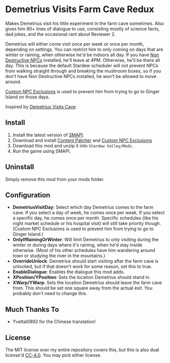Demetrius Visits Farm Cave Redux
=================================

Makes Demetrius visit his little experiment in the farm cave sometimes. Also gives him 80+ lines of dialogue to use, consisting mostly of science facts, dad jokes, and the occasional rant about Reviewer 2.

Demetrius will either come visit once per week or once per month, depending on settings. You can restrict him to only coming on days that are winter or raining, when otherwise he'd be indoors all day. If you have [Non Destructive NPCs](https://www.nexusmods.com/stardewvalley/mods/5176) installed, he'll leave at 4PM. Otherwise, he'll be there all day. This is because the default Stardew scheduler will not prevent NPCs from walking straight through and breaking the mushroom boxes, so if you don't have Non Destructive NPCs installed, he won't be allowed to move around.

[Custom NPC Exclusions](https://www.nexusmods.com/stardewvalley/mods/7089) is used to prevent him from trying to go to Ginger Island on those days.

Inspired by [Demetrius Visits Cave](https://www.nexusmods.com/stardewvalley/mods/5477?tab=description).

## Install

1. Install the latest version of [SMAPI](https://smapi.io).
2. Download and install [Content Patcher](https://www.nexusmods.com/stardewvalley/mods/1915) and [Custom NPC Exclusions](https://www.nexusmods.com/stardewvalley/mods/7089)
2. Download this mod and unzip it into `Stardew Valley/Mods`.
3. Run the game using SMAPI.

## Uninstall
Simply remove this mod from your mods folder.

## Configuration 

* **DemetriusVisitDay**: Select which day Demetrius comes to the farm cave. If you select a day of week, he comes once per week. If you select a specific day, he comes once per month. Specific schedules (like his night market schedule or his hospital visit) will still take priority though. (Custom NPC Exclusions is used to prevent him from trying to go to Ginger Island.)
* **OnlyIfRainingOrWinter**: Will limit Demetrius to only visiting during the winter or during days where it's raining, when he'd stay inside otherwise. (Most of his other schedules have him wandering around town or studying the river in the mountains.)
* **OverrideUnlock**: Demetrius should start visiting after the farm cave is unlocked, but if that doesn't work for some reason, set this to true.
* **EnableDialogue**: Enables the dialogue this mod adds. 
* **XPosition/YPosition**: Sets the location Demetrius should stand in.
* **XWarp/YWarp**: Sets the location Demetrius should leave the farm cave from. This should be set one square away from the actual exit. You probably don't need to change this.

## Much Thanks To
* Yveltal0892 for the Chinese translation!

## License
The MIT license over my entire repository covers this, but this is also dual license'd [CC-4.0](https://creativecommons.org/licenses/by/4.0/). You may pick either license.